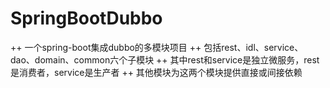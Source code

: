 # SpringBootDubbo
++ 一个spring-boot集成dubbo的多模块项目
++ 包括rest、idl、service、dao、domain、common六个子模块
++ 其中rest和service是独立微服务，rest是消费者，service是生产者
++ 其他模块为这两个模块提供直接或间接依赖